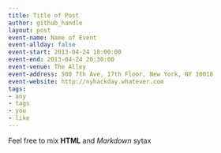 ```yaml
---
title: Title of Post
author: github_handle
layout: post
event-name: Name of Event
event-allday: false
event-start: 2013-04-24 18:00:00
event-end: 2013-04-24 20:30:00
event-venue: The Alley
event-address: 500 7th Ave, 17th Floor, New York, NY 10018
event-website: http://nyhackday.whatever.com
tags:
- any
- tags
- you
- like
---
```

Feel free to mix <b>HTML</b> and *Markdown* sytax

